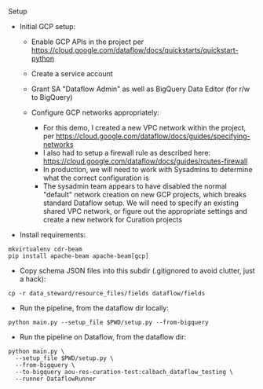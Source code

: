 Setup

- Initial GCP setup:

  - Enable GCP APIs in the project per https://cloud.google.com/dataflow/docs/quickstarts/quickstart-python
  - Create a service account
  - Grant SA "Dataflow Admin" as well as BigQuery Data Editor (for r/w to BigQuery)
  - Configure GCP networks appropriately:

    - For this demo, I created a new VPC network within the project, per https://cloud.google.com/dataflow/docs/guides/specifying-networks
    - I also had to setup a firewall rule as described here: https://cloud.google.com/dataflow/docs/guides/routes-firewall
    - In production, we will need to work with Sysadmins to determine what the correct configuration is
    - The sysadmin team appears to have disabled the normal "default" network creation on new GCP projects,
      which breaks standard Dataflow setup. We will need to specify an existing shared VPC network, or
      figure out the appropriate settings and create a new network for Curation projects

- Install requirements:

```
mkvirtualenv cdr-beam
pip install apache-beam apache-beam[gcp]
```

- Copy schema JSON files into this subdir (.gitignored to avoid clutter, just a hack):

```
cp -r data_steward/resource_files/fields dataflow/fields
```

- Run the pipeline, from the dataflow dir locally:

```
python main.py --setup_file $PWD/setup.py --from-bigquery
```

- Run the pipeline on Dataflow, from the dataflow dir:

```
python main.py \
  --setup_file $PWD/setup.py \
  --from-bigquery \
  --to-bigquery aou-res-curation-test:calbach_dataflow_testing \
  --runner DataflowRunner
```
